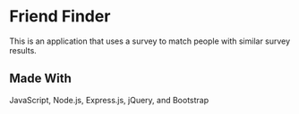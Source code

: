 # Friend Finder

This is an application that uses a survey to match people with similar survey results.

## Made With

JavaScript, Node.js, Express.js, jQuery, and Bootstrap
